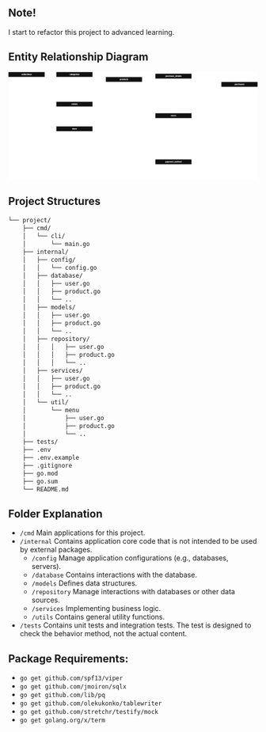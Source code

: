 ## Note!
I start to refactor this project to advanced learning.

## Entity Relationship Diagram
![alt text](https://github.com/zuyatna/clothing-pair-project/blob/main/erd.png?raw=true)

## Project Structures
```
└── project/
    ├── cmd/
    │   └── cli/
    │       └── main.go
    ├── internal/
    │   ├── config/
    │   │   └── config.go
    │   ├── database/
    │   │   ├── user.go
    │   │   ├── product.go
    │   │   └── ..
    │   ├── models/
    │   │   ├── user.go
    │   │   ├── product.go
    │   │   └── ..
    │   ├── repository/
    │   │   │   ├── user.go
    │   │   │   ├── product.go
    │   │   │   └── ..
    │   ├── services/
    │   │   ├── user.go
    │   │   ├── product.go
    │   │   └── ..
    │   └── util/
    │       └── menu
    │           ├── user.go
    │           ├── product.go
    │           └── ..
    ├── tests/
    ├── .env
    ├── .env.example
    ├── .gitignore
    ├── go.mod
    ├── go.sum
    └── README.md
```

## Folder Explanation
- `/cmd` Main applications for this project.
- `/internal` Contains application core code that is not intended to be used by external packages.
    - `/config` Manage application configurations (e.g., databases, servers).
    - `/database` Contains interactions with the database.
    - `/models` Defines data structures.
    - `/repository` Manage interactions with databases or other data sources.
    - `/services` Implementing business logic.
    - `/utils` Contains general utility functions.
- `/tests` Contains unit tests and integration tests. The test is designed to check the behavior method, not the actual content.

## Package Requirements:
- `go get github.com/spf13/viper`
- `go get github.com/jmoiron/sqlx`
- `go get github.com/lib/pq`
- `go get github.com/olekukonko/tablewriter`
- `go get github.com/stretchr/testify/mock`
- `go get golang.org/x/term`



